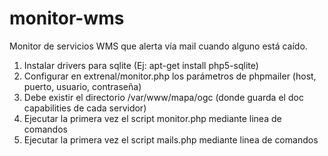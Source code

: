 # monitor-wms
Monitor de servicios WMS que alerta vía mail cuando alguno está caído.


1. Instalar drivers para sqlite (Ej: apt-get install php5-sqlite)
1. Configurar en extrenal/monitor.php los parámetros de phpmailer (host, puerto, usuario, contraseña)
1. Debe existir el directorio /var/www/mapa/ogc (donde guarda el doc capabilities de cada servidor)
1. Ejecutar la primera vez el script monitor.php mediante linea de comandos
1. Ejecutar la primera vez el script mails.php mediante linea de comandos
